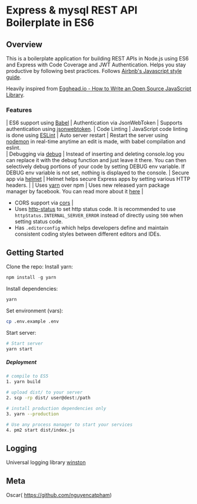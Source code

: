 # Express & mysql REST API Boilerplate in ES6 

## Overview

This is a boilerplate application for building REST APIs in Node.js using ES6 and Express with Code Coverage and JWT Authentication. Helps you stay productive by following best practices. Follows [Airbnb's Javascript style guide](https://github.com/airbnb/javascript).

Heavily inspired from [Egghead.io - How to Write an Open Source JavaScript Library](https://egghead.io/courses/how-to-write-an-open-source-javascript-library).

### Features

| ES6 support using [Babel](https://babeljs.io/)
| Authentication via JsonWebToken                  	 	 | Supports authentication using [jsonwebtoken](https://www.npmjs.com/package/jsonwebtoken).
| Code Linting               			 | JavaScript code linting is done using [ESLint](http://eslint.org)
| Auto server restart                  	 | Restart the server using [nodemon](https://github.com/remy/nodemon) in real-time anytime an edit is made, with babel compilation and eslint.          
| Debugging via [debug](https://www.npmjs.com/package/debug)           | Instead of inserting and deleting console.log you can replace it with the debug function and just leave it there. You can then selectively debug portions of your code by setting DEBUG env variable. If DEBUG env variable is not set, nothing is displayed to the console. 
| Secure app via [helmet](https://github.com/helmetjs/helmet)           | Helmet helps secure Express apps by setting various HTTP headers. |
| Uses [yarn](https://yarnpkg.com) over npm            | Uses new released yarn package manager by facebook. You can read more about it [here](https://code.facebook.com/posts/1840075619545360) |

- CORS support via [cors](https://github.com/expressjs/cors)                      |
- Uses [http-status](https://www.npmjs.com/package/http-status) to set http status code. It is recommended to use `httpStatus.INTERNAL_SERVER_ERROR` instead of directly using `500` when setting status code.
- Has `.editorconfig` which helps developers define and maintain consistent coding styles between different editors and IDEs.

## Getting Started

Clone the repo:
Install yarn:
```js
npm install -g yarn
```

Install dependencies:
```sh
yarn
```
Set environment (vars):
```sh
cp .env.example .env
```

Start server:
```sh
# Start server
yarn start
```
##### Deployment

```sh
# compile to ES5
1. yarn build

# upload dist/ to your server
2. scp -rp dist/ user@dest:/path

# install production dependencies only
3. yarn --production

# Use any process manager to start your services
4. pm2 start dist/index.js
```
## Logging

Universal logging library [winston](https://www.npmjs.com/package/winston)
## Meta

Oscar( https://github.com/nguyencatpham)